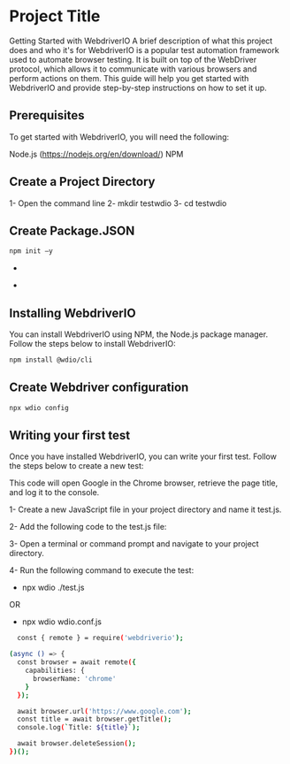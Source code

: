 # Project Title

Getting Started with WebdriverIO
A brief description of what this project does and who it's for
WebdriverIO is a popular test automation framework used to automate browser testing. It is built on top of the WebDriver protocol, which allows it to communicate with various browsers and perform actions on them. This guide will help you get started with WebdriverIO and provide step-by-step instructions on how to set it up.

## Prerequisites

To get started with WebdriverIO, you will need the following:

Node.js (https://nodejs.org/en/download/)
NPM

## Create a Project Directory

1- Open the command line
2- mkdir testwdio
3- cd testwdio

## Create Package.JSON

```bash
npm init –y
```

-

*

## Installing WebdriverIO

You can install WebdriverIO using NPM, the Node.js package manager. Follow the steps below to install WebdriverIO:

```bash
npm install @wdio/cli
```

## Create Webdriver configuration

```bash
npx wdio config
```

## Writing your first test

Once you have installed WebdriverIO, you can write your first test. Follow the steps below to create a new test:

This code will open Google in the Chrome browser, retrieve the page title, and log it to the console.

1- Create a new JavaScript file in your project directory and name it test.js.

2- Add the following code to the test.js file:

3- Open a terminal or command prompt and navigate to your project directory.

4- Run the following command to execute the test:

- npx wdio ./test.js

OR

- npx wdio wdio.conf.js

```bash
  const { remote } = require('webdriverio');

(async () => {
  const browser = await remote({
    capabilities: {
      browserName: 'chrome'
    }
  });

  await browser.url('https://www.google.com');
  const title = await browser.getTitle();
  console.log(`Title: ${title}`);

  await browser.deleteSession();
})();

```
